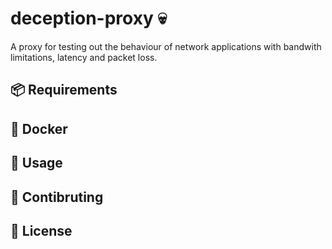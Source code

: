 # deception-proxy 💀

A proxy for testing out the behaviour of network applications with bandwith limitations, latency and packet loss.


## 📦 Requirements


## 🐳 Docker


## 🔧 Usage


## 🤝 Contibruting


## 📝 License
